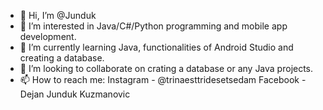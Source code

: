 - 👋 Hi, I’m @Junduk
- 👀 I’m interested in Java/C#/Python programming and mobile app development.
- 🌱 I’m currently learning Java, functionalities of Android Studio and creating a database.
- 💞️ I’m looking to collaborate on crating a database or any Java projects.
- 📫 How to reach me: Instagram - @trinaesttridesetsedam
                      Facebook - Dejan Junduk Kuzmanovic

<!---
Junduk/Junduk is a ✨ special ✨ repository because its `README.md` (this file) appears on your GitHub profile.
You can click the Preview link to take a look at your changes.
--->
